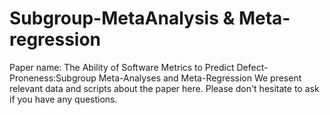 # Subgroup-MetaAnalysis & Meta-regression
Paper name: The Ability of Software Metrics to Predict Defect-Proneness:Subgroup Meta-Analyses and Meta-Regression
We present relevant data and scripts about the paper here. Please don't hesitate to ask if you have any questions.
